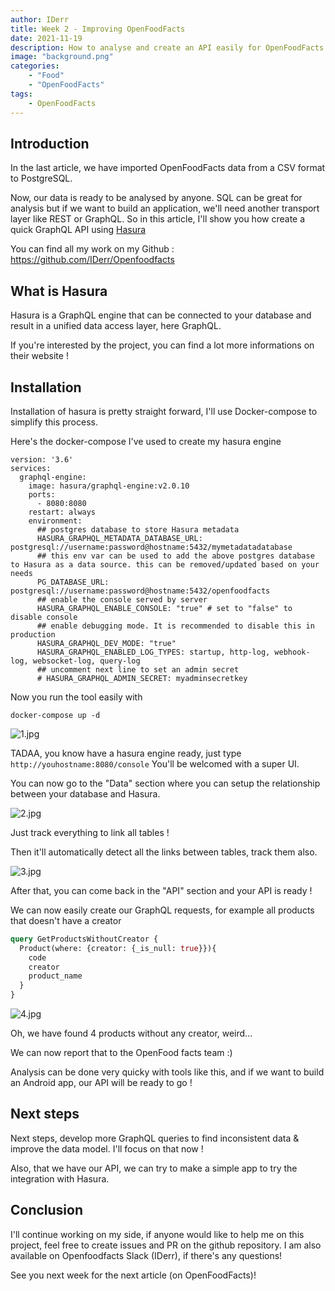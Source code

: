 ```yaml
---
author: IDerr
title: Week 2 - Improving OpenFoodFacts 
date: 2021-11-19
description: How to analyse and create an API easily for OpenFoodFacts ! 
image: "background.png"
categories: 
    - "Food"
    - "OpenFoodFacts"
tags:
    - OpenFoodFacts
---
```


## Introduction
In the last article, we have imported OpenFoodFacts data from a CSV format to PostgreSQL.

Now, our data is ready to be analysed by anyone.
SQL can be great for analysis but if we want to build an application, we'll need another transport layer like REST or GraphQL.
So in this article, I'll show you how create a quick GraphQL API using [Hasura](https://hasura.io/)

You can find all my work on my Github : https://github.com/IDerr/Openfoodfacts

## What is Hasura

Hasura is a GraphQL engine that can be connected to your database and result in a unified data access layer, here GraphQL.

If you're interested by the project, you can find a lot more informations on their website ! 

## Installation

Installation of hasura is pretty straight forward, I'll use Docker-compose to simplify this process.

Here's the docker-compose I've used to create my hasura engine
```
version: '3.6'
services:
  graphql-engine:
    image: hasura/graphql-engine:v2.0.10
    ports:
      - 8080:8080
    restart: always
    environment:
      ## postgres database to store Hasura metadata
      HASURA_GRAPHQL_METADATA_DATABASE_URL: postgresql://username:password@hostname:5432/mymetadatadatabase
      ## this env var can be used to add the above postgres database to Hasura as a data source. this can be removed/updated based on your needs
      PG_DATABASE_URL: postgresql://username:password@hostname:5432/openfoodfacts
      ## enable the console served by server
      HASURA_GRAPHQL_ENABLE_CONSOLE: "true" # set to "false" to disable console
      ## enable debugging mode. It is recommended to disable this in production
      HASURA_GRAPHQL_DEV_MODE: "true"
      HASURA_GRAPHQL_ENABLED_LOG_TYPES: startup, http-log, webhook-log, websocket-log, query-log
      ## uncomment next line to set an admin secret
      # HASURA_GRAPHQL_ADMIN_SECRET: myadminsecretkey
```

Now you run the tool easily with
```
docker-compose up -d 
```
![1.jpg](2.jpg)

TADAA, you know have a hasura engine ready, just type ``` http://youhostname:8080/console```
You'll be welcomed with a super UI.

You can now go to the "Data" section where you can setup the relationship between your database and Hasura.

![2.jpg](2.jpg)

Just track everything to link all tables !

Then it'll automatically detect all the links between tables, track them also.

![3.jpg](3.jpg)

After that, you can come back in the "API" section and your API is ready !

We can now easily create our GraphQL requests, for example all products that doesn't have a creator

```graphql
query GetProductsWithoutCreator {
  Product(where: {creator: {_is_null: true}}){
    code
    creator
    product_name
  }
}
```
![4.jpg](4.jpg)

Oh, we have found 4 products without any creator, weird...

We can now report that to the OpenFood facts team :)

Analysis can be done very quicky with tools like this, and if we want to build an Android app, our API will be ready to go !

## Next steps
Next steps, develop more GraphQL queries to find inconsistent data & improve the data model.
I'll focus on that now ! 

Also, that we have our API, we can try to make a simple app to try the integration with Hasura.

## Conclusion

I'll continue working on my side, if anyone would like to help me on this project, feel free to create issues and PR on the github repository.
I am also available on Openfoodfacts Slack (IDerr), if there's any questions!
 
See you next week for the next article (on OpenFoodFacts)! 